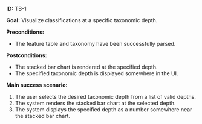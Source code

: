 **ID:**
TB-1

**Goal:**
Visualize classifications at a specific taxonomic depth.

**Preconditions:**
- The feature table and taxonomy have been successfully parsed.

**Postconditions:**
- The stacked bar chart is rendered at the specified depth.
- The specified taxonomic depth is displayed somewhere in the UI.

**Main success scenario:**
1. The user selects the desired taxonomic depth from a list of valid depths.
2. The system renders the stacked bar chart at the selected depth.
3. The system displays the specified depth as a number somewhere near the stacked bar chart.
